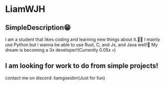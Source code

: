# LiamWJH

## SimpleDescription😁
I am a student that likes coding and learning new things about it.🧑‍💻
I mainly use Python but i wanna be able to use Rust, C, and Js, and Java well!🧐
My dream is becoming a 3x developer!(Currently 0.05x 💀)

## I am looking for work to do from simple projects!
contact me on discord: liamgoesbrr(Just for fun)

